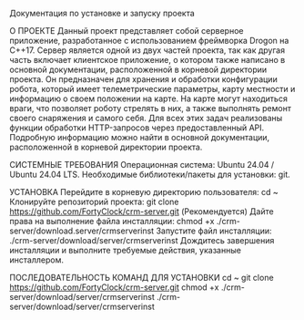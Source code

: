 Документация по установке и запуску проекта

О ПРОЕКТЕ
Данный проект представляет собой серверное приложение, разработанное с использованием фреймворка Drogon на C++17. Сервер является одной из двух частей проекта, так как другая часть включает клиентское приложение, о котором также написано в основной документации, расположенной в корневой директории проекта. Он предназначен для хранения и обработки конфигурации робота, который имеет телеметрические параметры, карту местности и информацию о своем положении на карте. На карте могут находиться враги, что позволяет роботу стрелять в них, а также выполнять ремонт своего снаряжения и самого себя. Для всех этих задач реализованы функции обработки HTTP-запросов через предоставленный API. Подробную информацию можно найти в основной документации, расположенной в корневой директории проекта.

СИСТЕМНЫЕ ТРЕБОВАНИЯ
Операционная система: Ubuntu 24.04 / Ubuntu 24.04 LTS.
Необходимые библиотеки/пакеты для установки: git.



УСТАНОВКА
Перейдите в корневую директорию пользователя:
    cd ~
Клонируйте репозиторий проекта:
    git clone https://github.com/FortyClock/crm-server.git
(Рекомендуется) Дайте права на выполнение файла инсталляции: 
    chmod +x ./crm-server/download.server/crmserverinst
Запустите файл инсталляции:
    ./crm-server/download/server/crmserverinst
Дождитесь завершения инсталляции и выполните требуемые действия, указанные инсталлером.



ПОСЛЕДОВАТЕЛЬНОСТЬ КОМАНД ДЛЯ УСТАНОВКИ
    cd ~
    git clone https://github.com/FortyClock/crm-server.git
    chmod +x ./crm-server/download/server/crmserverinst
    ./crm-server/download/server/crmserverinst